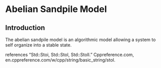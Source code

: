 # Abelian Sandpile Model

## Introduction

The abelian sandpile model is an algorithmic model allowing a system to self organize into a stable state. 

references
“Std::Stoi, Std::Stol, Std::Stoll.” Cppreference.com, en.cppreference.com/w/cpp/string/basic_string/stol. 
